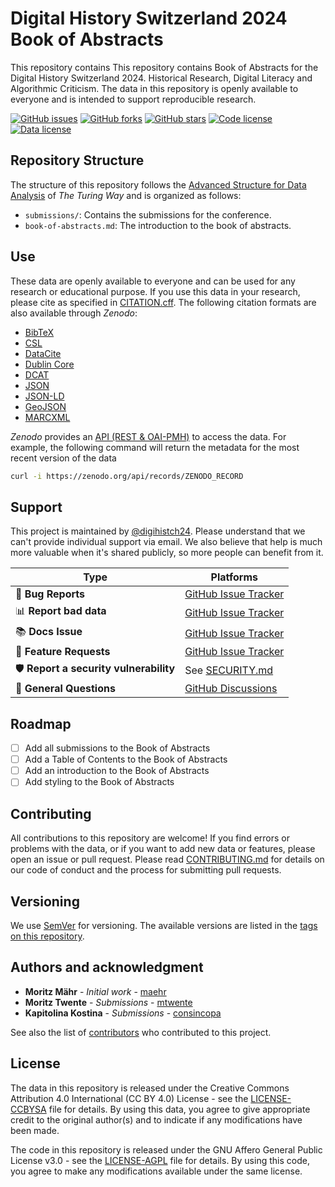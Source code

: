 # Digital History Switzerland 2024 Book of Abstracts

This repository contains This repository contains Book of Abstracts for the Digital History Switzerland 2024. Historical Research, Digital Literacy and Algorithmic Criticism. The data in this repository is openly available to everyone and is intended to support reproducible research.

[![GitHub issues](https://img.shields.io/github/issues/digihistch24/book-of-abstracts.svg)](https://github.com/digihistch24/book-of-abstracts/issues)
[![GitHub forks](https://img.shields.io/github/forks/digihistch24/book-of-abstracts.svg)](https://github.com/digihistch24/book-of-abstracts/network)
[![GitHub stars](https://img.shields.io/github/stars/digihistch24/book-of-abstracts.svg)](https://github.com/digihistch24/book-of-abstracts/stargazers)
[![Code license](https://img.shields.io/github/license/digihistch24/book-of-abstracts.svg)](https://github.com/digihistch24/book-of-abstracts/blob/main/LICENSE-AGPL.md)
[![Data license](https://img.shields.io/github/license/digihistch24/book-of-abstracts.svg)](https://github.com/digihistch24/book-of-abstracts/blob/main/LICENSE-CCBYSA.md)

<!-- [![DOI](https://zenodo.org/badge/ZENODO_RECORD.svg)](https://zenodo.org/badge/latestdoi/ZENODO_RECORD) -->

## Repository Structure

The structure of this repository follows the [Advanced Structure for Data Analysis](https://the-turing-way.netlify.app/project-design/project-repo/project-repo-advanced.html) of _The Turing Way_ and is organized as follows:

- `submissions/`: Contains the submissions for the conference.
- `book-of-abstracts.md`: The introduction to the book of abstracts.

## Use

These data are openly available to everyone and can be used for any research or educational purpose. If you use this data in your research, please cite as specified in [CITATION.cff](CITATION.cff). The following citation formats are also available through _Zenodo_:

- [BibTeX](https://zenodo.org/record/ZENODO_RECORD/export/hx)
- [CSL](https://zenodo.org/record/ZENODO_RECORD/export/csl)
- [DataCite](https://zenodo.org/record/ZENODO_RECORD/export/dcite4)
- [Dublin Core](https://zenodo.org/record/ZENODO_RECORD/export/xd)
- [DCAT](https://zenodo.org/record/ZENODO_RECORD/export/dcat)
- [JSON](https://zenodo.org/record/ZENODO_RECORD/export/json)
- [JSON-LD](https://zenodo.org/record/ZENODO_RECORD/export/schemaorg_jsonld)
- [GeoJSON](https://zenodo.org/record/ZENODO_RECORD/export/geojson)
- [MARCXML](https://zenodo.org/record/ZENODO_RECORD/export/xm)

_Zenodo_ provides an [API (REST & OAI-PMH)](https://developers.zenodo.org/) to access the data. For example, the following command will return the metadata for the most recent version of the data

```bash
curl -i https://zenodo.org/api/records/ZENODO_RECORD
```

## Support

This project is maintained by [@digihistch24](https://github.com/digihistch24). Please understand that we can't provide individual support via email. We also believe that help is much more valuable when it's shared publicly, so more people can benefit from it.

| Type                                   | Platforms                                                                           |
| -------------------------------------- | ----------------------------------------------------------------------------------- |
| 🚨 **Bug Reports**                     | [GitHub Issue Tracker](https://github.com/digihistch24/book-of-abstracts/issues)    |
| 📊 **Report bad data**                 | [GitHub Issue Tracker](https://github.com/digihistch24/book-of-abstracts/issues)    |
| 📚 **Docs Issue**                      | [GitHub Issue Tracker](https://github.com/digihistch24/book-of-abstracts/issues)    |
| 🎁 **Feature Requests**                | [GitHub Issue Tracker](https://github.com/digihistch24/book-of-abstracts/issues)    |
| 🛡 **Report a security vulnerability** | See [SECURITY.md](SECURITY.md)                                                      |
| 💬 **General Questions**               | [GitHub Discussions](https://github.com/digihistch24/book-of-abstracts/discussions) |

## Roadmap

- [ ] Add all submissions to the Book of Abstracts
- [ ] Add a Table of Contents to the Book of Abstracts
- [ ] Add an introduction to the Book of Abstracts
- [ ] Add styling to the Book of Abstracts

## Contributing

All contributions to this repository are welcome! If you find errors or problems with the data, or if you want to add new data or features, please open an issue or pull request. Please read [CONTRIBUTING.md](CONTRIBUTING.md) for details on our code of conduct and the process for submitting pull requests.

## Versioning

We use [SemVer](http://semver.org/) for versioning. The available versions are listed in the [tags on this repository](https://github.com/digihistch24/book-of-abstracts/tags).

## Authors and acknowledgment

- **Moritz Mähr** - _Initial work_ - [maehr](https://github.com/maehr)
- **Moritz Twente** - _Submissions_ - [mtwente](https://github.com/mtwente)
- **Kapitolina Kostina** - _Submissions_ - [consincopa](https://github.com/consincopa)

See also the list of [contributors](https://github.com/digihistch24/book-of-abstracts/graphs/contributors) who contributed to this project.

## License

The data in this repository is released under the Creative Commons Attribution 4.0 International (CC BY 4.0) License - see the [LICENSE-CCBYSA](LICENSE-CCBYSA.md) file for details. By using this data, you agree to give appropriate credit to the original author(s) and to indicate if any modifications have been made.

The code in this repository is released under the GNU Affero General Public License v3.0 - see the [LICENSE-AGPL](LICENSE-AGPL.md) file for details. By using this code, you agree to make any modifications available under the same license.
